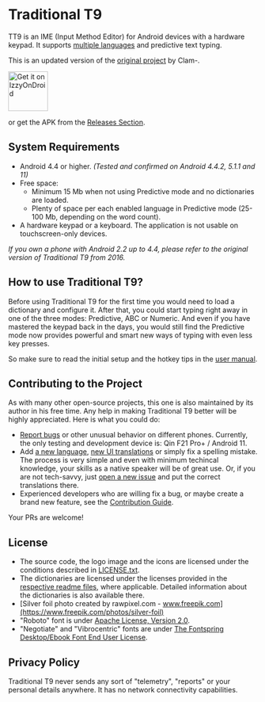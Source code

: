 # Traditional T9
TT9 is an IME (Input Method Editor) for Android devices with a hardware keypad. It supports [multiple languages](src/io/github/sspanak/tt9/languages/definitions) and predictive text typing.

This is an updated version of the [original project](https://github.com/Clam-/TraditionalT9) by Clam-.

[<img src="https://gitlab.com/IzzyOnDroid/repo/-/raw/master/assets/IzzyOnDroid.png"
     alt="Get it on IzzyOnDroid"
     height="80">](https://apt.izzysoft.de/fdroid/index/apk/io.github.sspanak.tt9)

or get the APK from the [Releases Section](https://github.com/sspanak/tt9/releases/latest).

## System Requirements
- Android 4.4 or higher. _(Tested and confirmed on Android 4.4.2, 5.1.1 and 11)_
- Free space:
  - Minimum 15 Mb when not using Predictive mode and no dictionaries are loaded.
  - Plenty of space per each enabled language in Predictive mode (25-100 Mb, depending on the word count).
- A hardware keypad or a keyboard. The application is not usable on touchscreen-only devices.

_If you own a phone with Android 2.2 up to 4.4, please refer to the original version of Traditional T9 from 2016._

## How to use Traditional T9?
Before using Traditional T9 for the first time you would need to load a dictionary and configure it. After that, you could start typing right away in one of the three modes: Predictive, ABC or Numeric. And even if you have mastered the keypad back in the days, you would still find the Predictive mode now provides powerful and smart new ways of typing with even less key presses.

So make sure to read the initial setup and the hotkey tips in the [user manual](docs/user-manual.md).

## Contributing to the Project
As with many other open-source projects, this one is also maintained by its author in his free time. Any help in making Traditional T9 better will be highly appreciated. Here is what you could do:
- [Report bugs](https://github.com/sspanak/tt9/issues) or other unusual behavior on different phones. Currently, the only testing and development device is: Qin F21 Pro+ / Android 11.
- Add [a new language](CONTRIBUTING.md#adding-a-new-language), [new UI translations](CONTRIBUTING.md#translating-the-ui) or simply fix a spelling mistake. The process is very simple and even with minimum techincal knowledge, your skills as a native speaker will be of great use. Or, if you are not tech-savvy, just [open a new issue](https://github.com/sspanak/tt9/issues) and put the correct translations there.
- Experienced developers who are willing fix a bug, or maybe create a brand new feature, see the [Contribution Guide](CONTRIBUTING.md).

Your PRs are welcome!

## License
- The source code, the logo image and the icons are licensed under the conditions described in [LICENSE.txt](LICENSE.txt).
- The dictionaries are licensed under the licenses provided in the [respective readme files](docs/dictionaries/), where applicable. Detailed information about the dictionaries is also available there.
- [Silver foil photo created by rawpixel.com - www.freepik.com](https://www.freepik.com/photos/silver-foil)
- "Roboto" font is under [Apache License, Version 2.0](https://www.apache.org/licenses/LICENSE-2.0).
- "Negotiate" and "Vibrocentric" fonts are under [The Fontspring Desktop/Ebook Font End User License](docs/desktop-ebook-EULA-1.8.txt).

## Privacy Policy
Traditional T9 never sends any sort of "telemetry", "reports" or your personal details anywhere. It has no network connectivity capabilities.

